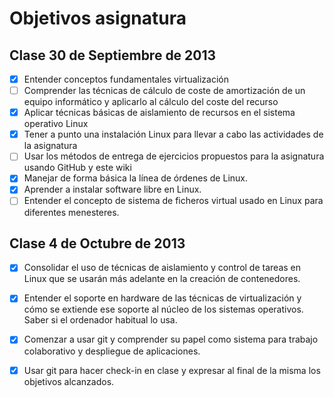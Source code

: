 Objetivos asignatura
====================
Clase 30 de Septiembre de 2013
------------------------------
- [X] Entender conceptos fundamentales virtualización
- [ ] Comprender las técnicas de cálculo de coste de amortización de un equipo informático y aplicarlo al cálculo del coste del recurso
- [X] Aplicar técnicas básicas de aislamiento de recursos en el sistema operativo Linux
- [X] Tener a punto una instalación Linux para llevar a cabo las actividades de la asignatura
- [ ] Usar los métodos de entrega de ejercicios propuestos para la asignatura usando GitHub y este wiki
- [X] Manejar de forma básica la línea de órdenes de Linux.
- [X] Aprender a instalar software libre en Linux.
- [ ] Entender el concepto de sistema de ficheros virtual usado en Linux para diferentes menesteres.

Clase 4 de Octubre de 2013
--------------------------
- [X] Consolidar el uso de técnicas de aislamiento y control de tareas en Linux que se usarán más adelante en la creación de contenedores.
- [X] Entender el soporte en hardware de las técnicas de virtualización y cómo se extiende ese soporte al núcleo de los sistemas operativos. Saber si el ordenador habitual lo usa.
- [X] Comenzar a usar git y comprender su papel como sistema para trabajo colaborativo y despliegue de aplicaciones.
- [X] Usar git para hacer check-in en clase y expresar al final de la misma los objetivos alcanzados.

 
